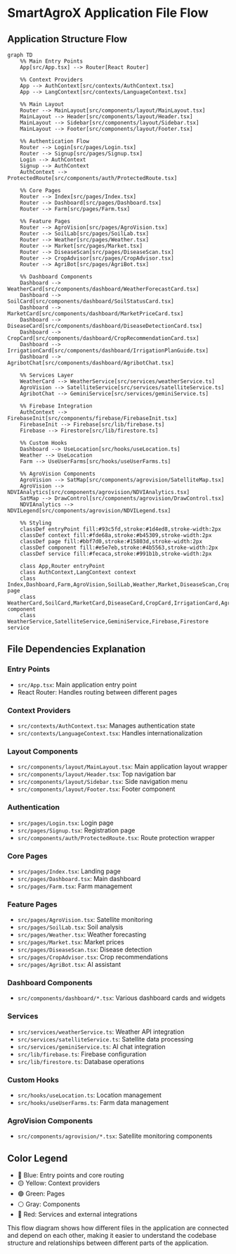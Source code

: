# SmartAgroX Application File Flow

## Application Structure Flow

```mermaid
graph TD
    %% Main Entry Points
    App[src/App.tsx] --> Router[React Router]
    
    %% Context Providers
    App --> AuthContext[src/contexts/AuthContext.tsx]
    App --> LangContext[src/contexts/LanguageContext.tsx]
    
    %% Main Layout
    Router --> MainLayout[src/components/layout/MainLayout.tsx]
    MainLayout --> Header[src/components/layout/Header.tsx]
    MainLayout --> Sidebar[src/components/layout/Sidebar.tsx]
    MainLayout --> Footer[src/components/layout/Footer.tsx]
    
    %% Authentication Flow
    Router --> Login[src/pages/Login.tsx]
    Router --> Signup[src/pages/Signup.tsx]
    Login --> AuthContext
    Signup --> AuthContext
    AuthContext --> ProtectedRoute[src/components/auth/ProtectedRoute.tsx]
    
    %% Core Pages
    Router --> Index[src/pages/Index.tsx]
    Router --> Dashboard[src/pages/Dashboard.tsx]
    Router --> Farm[src/pages/Farm.tsx]
    
    %% Feature Pages
    Router --> AgroVision[src/pages/AgroVision.tsx]
    Router --> SoilLab[src/pages/SoilLab.tsx]
    Router --> Weather[src/pages/Weather.tsx]
    Router --> Market[src/pages/Market.tsx]
    Router --> DiseaseScan[src/pages/DiseaseScan.tsx]
    Router --> CropAdvisor[src/pages/CropAdvisor.tsx]
    Router --> AgriBot[src/pages/AgriBot.tsx]
    
    %% Dashboard Components
    Dashboard --> WeatherCard[src/components/dashboard/WeatherForecastCard.tsx]
    Dashboard --> SoilCard[src/components/dashboard/SoilStatusCard.tsx]
    Dashboard --> MarketCard[src/components/dashboard/MarketPriceCard.tsx]
    Dashboard --> DiseaseCard[src/components/dashboard/DiseaseDetectionCard.tsx]
    Dashboard --> CropCard[src/components/dashboard/CropRecommendationCard.tsx]
    Dashboard --> IrrigationCard[src/components/dashboard/IrrigationPlanGuide.tsx]
    Dashboard --> AgribotChat[src/components/dashboard/AgribotChat.tsx]
    
    %% Services Layer
    WeatherCard --> WeatherService[src/services/weatherService.ts]
    AgroVision --> SatelliteService[src/services/satelliteService.ts]
    AgribotChat --> GeminiService[src/services/geminiService.ts]
    
    %% Firebase Integration
    AuthContext --> FirebaseInit[src/components/firebase/FirebaseInit.tsx]
    FirebaseInit --> Firebase[src/lib/firebase.ts]
    Firebase --> Firestore[src/lib/firestore.ts]
    
    %% Custom Hooks
    Dashboard --> UseLocation[src/hooks/useLocation.ts]
    Weather --> UseLocation
    Farm --> UseUserFarms[src/hooks/useUserFarms.ts]
    
    %% AgroVision Components
    AgroVision --> SatMap[src/components/agrovision/SatelliteMap.tsx]
    AgroVision --> NDVIAnalytics[src/components/agrovision/NDVIAnalytics.tsx]
    SatMap --> DrawControl[src/components/agrovision/DrawControl.tsx]
    NDVIAnalytics --> NDVILegend[src/components/agrovision/NDVILegend.tsx]
    
    %% Styling
    classDef entryPoint fill:#93c5fd,stroke:#1d4ed8,stroke-width:2px
    classDef context fill:#fde68a,stroke:#b45309,stroke-width:2px
    classDef page fill:#bbf7d0,stroke:#15803d,stroke-width:2px
    classDef component fill:#e5e7eb,stroke:#4b5563,stroke-width:2px
    classDef service fill:#fecaca,stroke:#991b1b,stroke-width:2px
    
    class App,Router entryPoint
    class AuthContext,LangContext context
    class Index,Dashboard,Farm,AgroVision,SoilLab,Weather,Market,DiseaseScan,CropAdvisor,AgriBot page
    class WeatherCard,SoilCard,MarketCard,DiseaseCard,CropCard,IrrigationCard,AgribotChat,SatMap,NDVIAnalytics component
    class WeatherService,SatelliteService,GeminiService,Firebase,Firestore service

```

## File Dependencies Explanation

### Entry Points
- `src/App.tsx`: Main application entry point
- React Router: Handles routing between different pages

### Context Providers
- `src/contexts/AuthContext.tsx`: Manages authentication state
- `src/contexts/LanguageContext.tsx`: Handles internationalization

### Layout Components
- `src/components/layout/MainLayout.tsx`: Main application layout wrapper
- `src/components/layout/Header.tsx`: Top navigation bar
- `src/components/layout/Sidebar.tsx`: Side navigation menu
- `src/components/layout/Footer.tsx`: Footer component

### Authentication
- `src/pages/Login.tsx`: Login page
- `src/pages/Signup.tsx`: Registration page
- `src/components/auth/ProtectedRoute.tsx`: Route protection wrapper

### Core Pages
- `src/pages/Index.tsx`: Landing page
- `src/pages/Dashboard.tsx`: Main dashboard
- `src/pages/Farm.tsx`: Farm management

### Feature Pages
- `src/pages/AgroVision.tsx`: Satellite monitoring
- `src/pages/SoilLab.tsx`: Soil analysis
- `src/pages/Weather.tsx`: Weather forecasting
- `src/pages/Market.tsx`: Market prices
- `src/pages/DiseaseScan.tsx`: Disease detection
- `src/pages/CropAdvisor.tsx`: Crop recommendations
- `src/pages/AgriBot.tsx`: AI assistant

### Dashboard Components
- `src/components/dashboard/*.tsx`: Various dashboard cards and widgets

### Services
- `src/services/weatherService.ts`: Weather API integration
- `src/services/satelliteService.ts`: Satellite data processing
- `src/services/geminiService.ts`: AI chat integration
- `src/lib/firebase.ts`: Firebase configuration
- `src/lib/firestore.ts`: Database operations

### Custom Hooks
- `src/hooks/useLocation.ts`: Location management
- `src/hooks/useUserFarms.ts`: Farm data management

### AgroVision Components
- `src/components/agrovision/*.tsx`: Satellite monitoring components

## Color Legend
- 🔵 Blue: Entry points and core routing
- 🟡 Yellow: Context providers
- 🟢 Green: Pages
- ⚪ Gray: Components
- 🔴 Red: Services and external integrations

This flow diagram shows how different files in the application are connected and depend on each other, making it easier to understand the codebase structure and relationships between different parts of the application.

